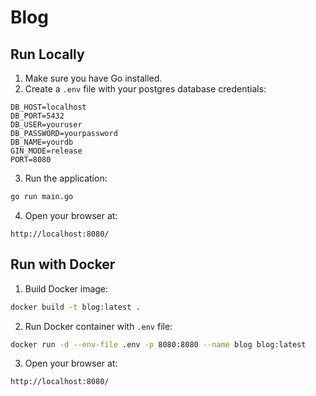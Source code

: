 # Blog

## Run Locally

1. Make sure you have Go installed.
2. Create a `.env` file with your postgres database credentials:
```env
DB_HOST=localhost
DB_PORT=5432
DB_USER=youruser
DB_PASSWORD=yourpassword
DB_NAME=yourdb
GIN_MODE=release
PORT=8080
````

3. Run the application:

```bash
go run main.go
```

4. Open your browser at:

```
http://localhost:8080/
```



## Run with Docker

1. Build Docker image:

```bash
docker build -t blog:latest .
```

2. Run Docker container with `.env` file:

```bash
docker run -d --env-file .env -p 8080:8080 --name blog blog:latest
```

3. Open your browser at:

```
http://localhost:8080/
```

